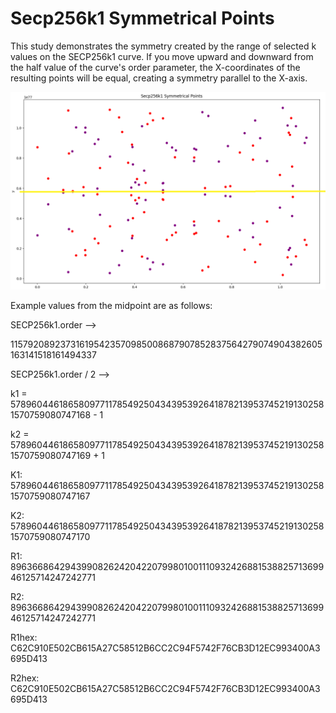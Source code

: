 # Secp256k1 Symmetrical Points

This study demonstrates the symmetry created by the range of selected k values on the SECP256k1 curve.
If you move upward and downward from the half value of the curve's order parameter, the X-coordinates of the resulting points will be equal, creating a symmetry parallel to the X-axis.

![Points](images/Points.png)


Example values from the midpoint are as follows:

SECP256k1.order -->

115792089237316195423570985008687907852837564279074904382605163141518161494337


SECP256k1.order / 2 -->

k1 = 57896044618658097711785492504343953926418782139537452191302581570759080747168 - 1

k2 = 57896044618658097711785492504343953926418782139537452191302581570759080747169 + 1

K1: 57896044618658097711785492504343953926418782139537452191302581570759080747167

K2: 57896044618658097711785492504343953926418782139537452191302581570759080747170

R1: 89636686429439908262420422079980100111093242688153882571369946125714247242771

R2: 89636686429439908262420422079980100111093242688153882571369946125714247242771

R1hex: C62C910E502CB615A27C58512B6CC2C94F5742F76CB3D12EC993400A3695D413

R2hex: C62C910E502CB615A27C58512B6CC2C94F5742F76CB3D12EC993400A3695D413
